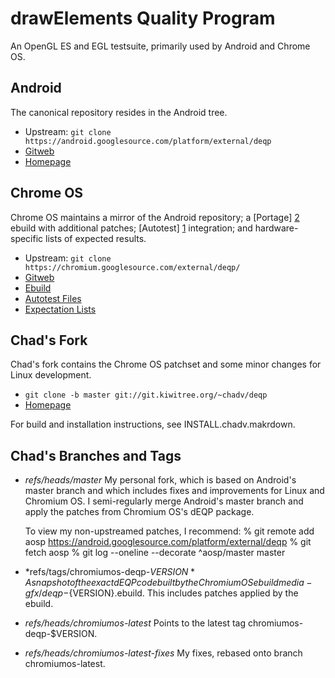 drawElements Quality Program
============================

An OpenGL ES and EGL testsuite, primarily used by Android and Chrome OS.


Android
-------
The canonical repository resides in the Android tree.

- Upstream: `git clone https://android.googlesource.com/platform/external/deqp`
- [Gitweb](https://android.googlesource.com/platform/external/deqp)
- [Homepage](https://source.android.com/devices/graphics/testing.html)


Chrome OS
---------
Chrome OS maintains a mirror of the Android repository; a [Portage] [2] ebuild
with additional patches; [Autotest] [1] integration; and hardware-specific
lists of expected results.

- Upstream: `git clone https://chromium.googlesource.com/external/deqp/`
- [Gitweb](https://chromium.googlesource.com/external/deqp/)
- [Ebuild](https://chromium.googlesource.com/chromiumos/overlays/chromiumos-overlay/+/master/media-gfx/deqp/)
- [Autotest Files](https://chromium.googlesource.com/chromiumos/third_party/autotest/+/master/client/site_tests/graphics_dEQP/)
- [Expectation Lists](https://chromium.googlesource.com/chromiumos/third_party/autotest/+/master/client/site_tests/graphics_dEQP/expectations/)


Chad's Fork
-----------
Chad's fork contains the Chrome OS patchset and some minor changes for Linux
development.

- `git clone -b master git://git.kiwitree.org/~chadv/deqp`
- [Homepage](http://git.kiwitree.net/cgit/~chadv/deqp/about)

For build and installation instructions, see INSTALL.chadv.makrdown.


Chad's Branches and Tags
------------------------
- *refs/heads/master*
  My personal fork, which is based on Android's master branch and which
  includes fixes and improvements for Linux and Chromium OS. I semi-regularly
  merge Android's master branch and apply the patches from Chromium OS's dEQP package.

  To view my non-upstreamed patches, I recommend:
    % git remote add aosp https://android.googlesource.com/platform/external/deqp
    % git fetch aosp
    % git log --oneline --decorate ^aosp/master master

- *refs/tags/chromiumos-deqp-$VERSION*
  A snapshot of the exact dEQP code built by the Chromium OS ebuild
  media-gfx/deqp-${VERSION}.ebuild. This includes patches applied by the
  ebuild.

- *refs/heads/chromiumos-latest*
  Points to the latest tag chromiumos-deqp-$VERSION.

- *refs/heads/chromiumos-latest-fixes*
  My fixes, rebased onto branch chromiumos-latest.




[1]: http://autotest.github.io/
[2]: https://en.wikipedia.org/wiki/Portage_(software)
